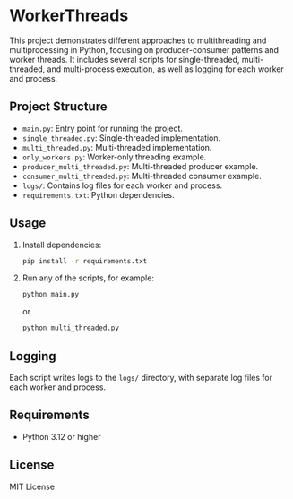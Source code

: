 # WorkerThreads

This project demonstrates different approaches to multithreading and multiprocessing in Python, focusing on producer-consumer patterns and worker threads. It includes several scripts for single-threaded, multi-threaded, and multi-process execution, as well as logging for each worker and process.

## Project Structure
- `main.py`: Entry point for running the project.
- `single_threaded.py`: Single-threaded implementation.
- `multi_threaded.py`: Multi-threaded implementation.
- `only_workers.py`: Worker-only threading example.
- `producer_multi_threaded.py`: Multi-threaded producer example.
- `consumer_multi_threaded.py`: Multi-threaded consumer example.
- `logs/`: Contains log files for each worker and process.
- `requirements.txt`: Python dependencies.

## Usage
1. Install dependencies:
   ```bash
   pip install -r requirements.txt
   ```
2. Run any of the scripts, for example:
   ```bash
   python main.py
   ```
   or
   ```bash
   python multi_threaded.py
   ```

## Logging
Each script writes logs to the `logs/` directory, with separate log files for each worker and process.

## Requirements
- Python 3.12 or higher

## License
MIT License

